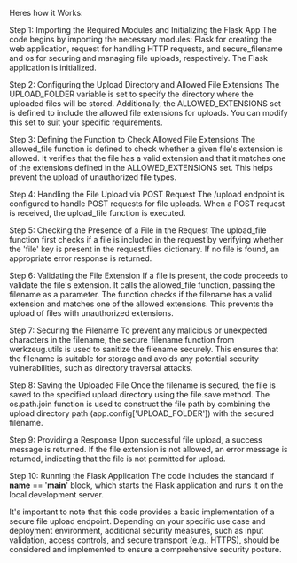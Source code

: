 Heres how it Works:

Step 1: Importing the Required Modules and Initializing the Flask App
The code begins by importing the necessary modules: Flask for creating the web application, request for handling HTTP requests, and secure_filename and os for securing and managing file uploads, respectively. The Flask application is initialized.

Step 2: Configuring the Upload Directory and Allowed File Extensions
The UPLOAD_FOLDER variable is set to specify the directory where the uploaded files will be stored. Additionally, the ALLOWED_EXTENSIONS set is defined to include the allowed file extensions for uploads. You can modify this set to suit your specific requirements.

Step 3: Defining the Function to Check Allowed File Extensions
The allowed_file function is defined to check whether a given file's extension is allowed. It verifies that the file has a valid extension and that it matches one of the extensions defined in the ALLOWED_EXTENSIONS set. This helps prevent the upload of unauthorized file types.

Step 4: Handling the File Upload via POST Request
The /upload endpoint is configured to handle POST requests for file uploads. When a POST request is received, the upload_file function is executed.

Step 5: Checking the Presence of a File in the Request
The upload_file function first checks if a file is included in the request by verifying whether the 'file' key is present in the request.files dictionary. If no file is found, an appropriate error response is returned.

Step 6: Validating the File Extension
If a file is present, the code proceeds to validate the file's extension. It calls the allowed_file function, passing the filename as a parameter. The function checks if the filename has a valid extension and matches one of the allowed extensions. This prevents the upload of files with unauthorized extensions.

Step 7: Securing the Filename
To prevent any malicious or unexpected characters in the filename, the secure_filename function from werkzeug.utils is used to sanitize the filename securely. This ensures that the filename is suitable for storage and avoids any potential security vulnerabilities, such as directory traversal attacks.

Step 8: Saving the Uploaded File
Once the filename is secured, the file is saved to the specified upload directory using the file.save method. The os.path.join function is used to construct the file path by combining the upload directory path (app.config['UPLOAD_FOLDER']) with the secured filename.

Step 9: Providing a Response
Upon successful file upload, a success message is returned. If the file extension is not allowed, an error message is returned, indicating that the file is not permitted for upload.

Step 10: Running the Flask Application
The code includes the standard if __name__ == '__main__' block, which starts the Flask application and runs it on the local development server.



It's important to note that this code provides a basic implementation of a secure file upload endpoint. Depending on your specific use case and deployment environment, additional security measures, such as input validation, access controls, and secure transport (e.g., HTTPS), should be considered and implemented to ensure a comprehensive security posture.
